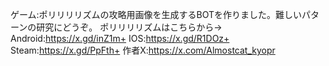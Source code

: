 ゲーム:ポリリリリズムの攻略用画像を生成するBOTを作りました。難しいパターンの研究にどうぞ。
ポリリリリズムはこちらから→
Android:https://x.gd/inZ1m+
IOS:https://x.gd/R1DOz+
Steam:https://x.gd/PpFth+
作者X:https://x.com/Almostcat_kyopr
